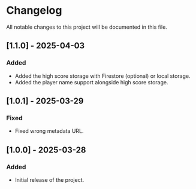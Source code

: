 # Changelog

All notable changes to this project will be documented in this file.

## [1.1.0] - 2025-04-03

### Added

- Added the high score storage with Firestore (optional) or local storage.
- Added the player name support alongside high score storage.

## [1.0.1] - 2025-03-29

### Fixed

- Fixed wrong metadata URL.

## [1.0.0] - 2025-03-28

### Added

- Initial release of the project.
